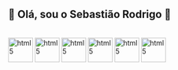  ## 👋 Olá, sou o Sebastião Rodrigo 👋
 

<div style="display: incline_block"><br>
  <img align="center" height = "50" wight= "50" alt="html5" src="https://cdn.jsdelivr.net/gh/devicons/devicon@latest/icons/python/python-original-wordmark.svg" />
  <img align="center" height = "50" wight= "50" alt="html5" src="https://cdn.jsdelivr.net/gh/devicons/devicon@latest/icons/cplusplus/cplusplus-original.svg" />
  <img align="center" height = "50" wight= "50" alt="html5" src="https://cdn.jsdelivr.net/gh/devicons/devicon@latest/icons/pandas/pandas-original-wordmark.svg" />      
  <img align="center" height = "50" wight= "50"  alt="html5" src="https://cdn.jsdelivr.net/gh/devicons/devicon@latest/icons/azuresqldatabase/azuresqldatabase-original.svg" />
  <img align="center" height = "50" wight= "50"  alt="html5" src="https://cdn.jsdelivr.net/gh/devicons/devicon@latest/icons/amazonwebservices/amazonwebservices-original-wordmark.svg" />
  <img align="center" height = "50" wight= "50"  alt="html5" src="https://cdn.jsdelivr.net/gh/devicons/devicon@latest/icons/tensorflow/tensorflow-original-wordmark.svg" />
</div>
          

          
          
          
          
